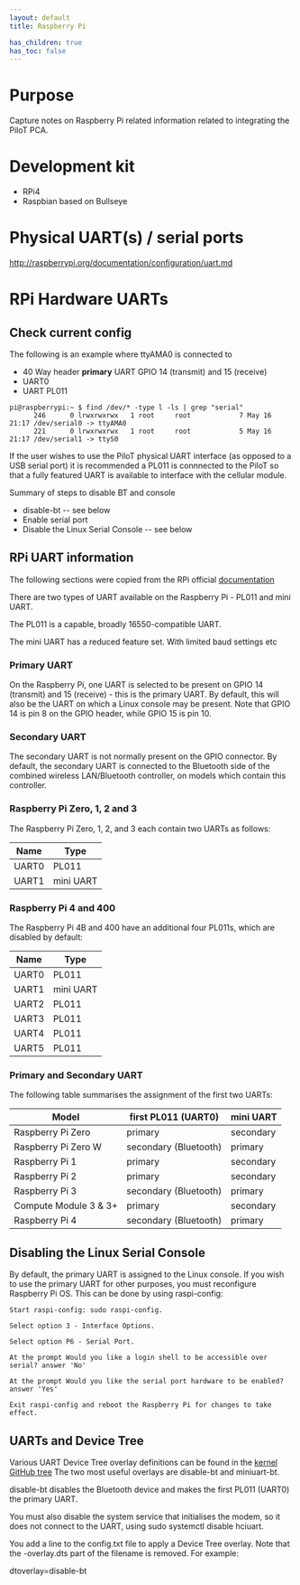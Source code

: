 ```yaml
---
layout: default
title: Raspberry Pi

has_children: true
has_toc: false
---
```


# Purpose

Capture notes on Raspberry Pi related information related to integrating the PiloT PCA.

# Development kit
* RPi4
* Raspbian based on Bullseye

# Physical UART(s) / serial ports
http://raspberrypi.org/documentation/configuration/uart.md


# RPi Hardware UARTs


## Check current config

The following is an example where ttyAMA0 is connected to 
* 40 Way header **primary** UART GPIO 14 (transmit) and 15 (receive)
* UART0
* UART PL011

```
pi@raspberrypi:~ $ find /dev/* -type l -ls | grep "serial"
      246      0 lrwxrwxrwx   1 root     root            7 May 16 21:17 /dev/serial0 -> ttyAMA0
      221      0 lrwxrwxrwx   1 root     root            5 May 16 21:17 /dev/serial1 -> ttyS0
```


If the user wishes to use the PiloT physical UART interface (as opposed to a USB serial port) it is recommended a PL011 is connnected to the PiloT so that a fully featured UART is available to interface with the cellular module. 

Summary of steps to disable BT and console 
* disable-bt -- see below
* Enable serial port
* Disable the Linux Serial Console -- see below


## RPi UART information

The following sections were copied from the RPi official [documentation](https://www.raspberrypi.com/documentation/computers/configuration.html#configuring-uarts)

There are two types of UART available on the Raspberry Pi - PL011 and mini UART. 

The PL011 is a capable, broadly 16550-compatible UART.

The mini UART has a reduced feature set. With limited baud settings etc


### Primary UART
On the Raspberry Pi, one UART is selected to be present on GPIO 14 (transmit) and 15 (receive) - this is the primary UART. By default, this will also be the UART on which a Linux console may be present. Note that GPIO 14 is pin 8 on the GPIO header, while GPIO 15 is pin 10.

### Secondary UART
The secondary UART is not normally present on the GPIO connector. By default, the secondary UART is connected to the Bluetooth side of the combined wireless LAN/Bluetooth controller, on models which contain this controller.


### Raspberry Pi Zero, 1, 2 and 3
The Raspberry Pi Zero, 1, 2, and 3 each contain two UARTs as follows:

| Name |	Type |
| ---- | ------- |
| UART0 | PL011 |
| UART1 |mini UART |

### Raspberry Pi 4 and 400
The Raspberry Pi 4B and 400 have an additional four PL011s, which are disabled by default:

| Name | Type |
| ---- | ----- |
| UART0 | PL011 |
| UART1 | mini UART |
| UART2 | PL011 |
| UART3 | PL011 |
| UART4 | PL011 |
| UART5 | PL011 |



### Primary and Secondary UART
The following table summarises the assignment of the first two UARTs:

|  Model | first PL011 (UART0) | mini UART | 
| ------ | ------------------- | --------- |
| Raspberry Pi Zero | primary  | secondary | 
| Raspberry Pi Zero W | secondary (Bluetooth) | primary |
| Raspberry Pi 1 | primary | secondary | 
| Raspberry Pi 2 | primary | secondary |
| Raspberry Pi 3 | secondary (Bluetooth) | primary | 
| Compute Module 3 & 3+ | primary | secondary | 
| Raspberry Pi 4 | secondary (Bluetooth) | primary |

## Disabling the Linux Serial Console
By default, the primary UART is assigned to the Linux console. If you wish to use the primary UART for other purposes, you must reconfigure Raspberry Pi OS.
 This can be done by using raspi-config:

```
Start raspi-config: sudo raspi-config.

Select option 3 - Interface Options.

Select option P6 - Serial Port.

At the prompt Would you like a login shell to be accessible over serial? answer 'No'

At the prompt Would you like the serial port hardware to be enabled? answer 'Yes'

Exit raspi-config and reboot the Raspberry Pi for changes to take effect.
```

## UARTs and Device Tree
Various UART Device Tree overlay definitions can be found in the [kernel GitHub tree](https://github.com/raspberrypi/linux)
 The two most useful overlays are disable-bt and miniuart-bt.

disable-bt disables the Bluetooth device and makes the first PL011 (UART0) the primary UART. 

You must also disable the system service that initialises the modem, so it does not connect to the UART, using sudo systemctl disable hciuart.

You add a line to the config.txt file to apply a Device Tree overlay. Note that the -overlay.dts part of the filename is removed. For example:

dtoverlay=disable-bt

